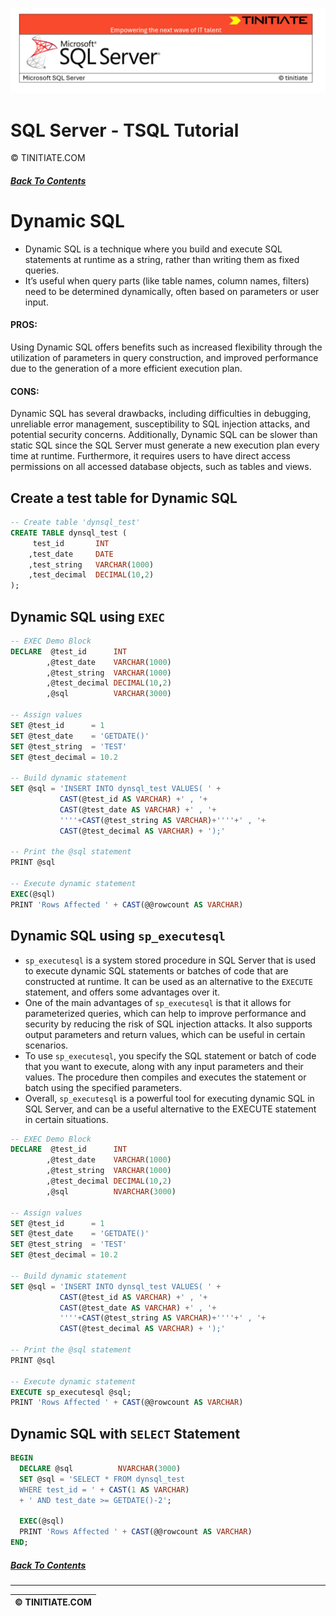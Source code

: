![SQL Server Tinitiate Image](../sqlserver-sql/sqlserver.png)

# SQL Server - TSQL Tutorial
&copy; TINITIATE.COM

##### [Back To Contents](./README.md)

# Dynamic SQL
* Dynamic SQL is a technique where you build and execute SQL statements at runtime as a string, rather than writing them as fixed queries.
* It’s useful when query parts (like table names, column names, filters) need to be determined dynamically, often based on parameters or user input.
#### PROS:
Using Dynamic SQL offers benefits such as increased flexibility through the utilization of parameters in query construction, and improved performance due to the generation of a more efficient execution plan.
#### CONS:
Dynamic SQL has several drawbacks, including difficulties in debugging, unreliable error management, susceptibility to SQL injection attacks, and potential security concerns. Additionally, Dynamic SQL can be slower than static SQL since the SQL Server must generate a new execution plan every time at runtime. Furthermore, it requires users to have direct access permissions on all accessed database objects, such as tables and views.

## Create a test table for Dynamic SQL
```sql
-- Create table 'dynsql_test'
CREATE TABLE dynsql_test (
     test_id       INT
    ,test_date     DATE
    ,test_string   VARCHAR(1000)
    ,test_decimal  DECIMAL(10,2)
);
```

## Dynamic SQL using `EXEC`
```sql
-- EXEC Demo Block
DECLARE  @test_id      INT
        ,@test_date    VARCHAR(1000)
        ,@test_string  VARCHAR(1000)
        ,@test_decimal DECIMAL(10,2)
        ,@sql          VARCHAR(3000)

-- Assign values
SET @test_id      = 1
SET @test_date    = 'GETDATE()'
SET @test_string  = 'TEST'
SET @test_decimal = 10.2

-- Build dynamic statement
SET @sql = 'INSERT INTO dynsql_test VALUES( ' +
           CAST(@test_id AS VARCHAR) +' , '+
           CAST(@test_date AS VARCHAR) +' , '+
           ''''+CAST(@test_string AS VARCHAR)+''''+' , '+
           CAST(@test_decimal AS VARCHAR) + ');'
           
-- Print the @sql statement
PRINT @sql

-- Execute dynamic statement
EXEC(@sql)
PRINT 'Rows Affected ' + CAST(@@rowcount AS VARCHAR)
```

## Dynamic SQL using `sp_executesql`
* `sp_executesql` is a system stored procedure in SQL Server that is used to execute dynamic SQL statements or batches of code that are constructed at runtime. It can be used as an alternative to the `EXECUTE` statement, and offers some advantages over it.
* One of the main advantages of `sp_executesql` is that it allows for parameterized queries, which can help to improve performance and security by reducing the risk of SQL injection attacks. It also supports output parameters and return values, which can be useful in certain scenarios.
* To use `sp_executesql`, you specify the SQL statement or batch of code that you want to execute, along with any input parameters and their values. The procedure then compiles and executes the statement or batch using the specified parameters.
* Overall, `sp_executesql` is a powerful tool for executing dynamic SQL in SQL Server, and can be a useful alternative to the EXECUTE statement in certain situations.
```sql
-- EXEC Demo Block
DECLARE  @test_id      INT
        ,@test_date    VARCHAR(1000)
        ,@test_string  VARCHAR(1000)
        ,@test_decimal DECIMAL(10,2)
        ,@sql          NVARCHAR(3000)

-- Assign values
SET @test_id      = 1
SET @test_date    = 'GETDATE()'
SET @test_string  = 'TEST'
SET @test_decimal = 10.2

-- Build dynamic statement
SET @sql = 'INSERT INTO dynsql_test VALUES( ' +
           CAST(@test_id AS VARCHAR) +' , '+
           CAST(@test_date AS VARCHAR) +' , '+
           ''''+CAST(@test_string AS VARCHAR)+''''+' , '+
           CAST(@test_decimal AS VARCHAR) + ');'
           
-- Print the @sql statement
PRINT @sql

-- Execute dynamic statement
EXECUTE sp_executesql @sql;
PRINT 'Rows Affected ' + CAST(@@rowcount AS VARCHAR)
```

## Dynamic SQL with `SELECT` Statement
```sql
BEGIN
  DECLARE @sql          NVARCHAR(3000)  
  SET @sql = 'SELECT * FROM dynsql_test
  WHERE test_id = ' + CAST(1 AS VARCHAR)
  + ' AND test_date >= GETDATE()-2';
  
  EXEC(@sql)
  PRINT 'Rows Affected ' + CAST(@@rowcount AS VARCHAR)
END;
```

##### [Back To Contents](./README.md)
***
| &copy; TINITIATE.COM |
|----------------------|
